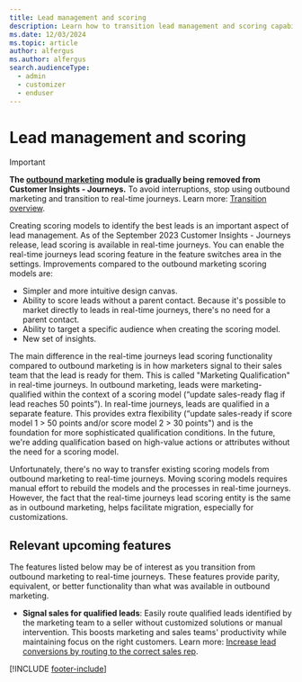 ```yaml
---
title: Lead management and scoring
description: Learn how to transition lead management and scoring capabilities from outbound marketing to real-time journeys in Dynamics 365 Customer Insights - Journeys.
ms.date: 12/03/2024
ms.topic: article
author: alfergus
ms.author: alfergus
search.audienceType: 
  - admin
  - customizer
  - enduser
---
```


# Lead management and scoring

> [!IMPORTANT]
> **The [outbound marketing](user-guide.md) module is gradually being removed from Customer Insights - Journeys.** To avoid interruptions, stop using outbound marketing and transition to real-time journeys. Learn more: [Transition overview](transition-overview.md).

Creating scoring models to identify the best leads is an important aspect of lead management. As of the September 2023 Customer Insights - Journeys release, lead scoring is available in real-time journeys. You can enable the real-time journeys lead scoring feature in the feature switches area in the settings. Improvements compared to the outbound marketing scoring models are:
-	Simpler and more intuitive design canvas.
-	Ability to score leads without a parent contact. Because it's possible to market directly to leads in real-time journeys, there's no need for a parent contact.
-	Ability to target a specific audience when creating the scoring model.
-	New set of insights.

The main difference in the real-time journeys lead scoring functionality compared to outbound marketing is in how marketers signal to their sales team that the lead is ready for them. This is called "Marketing Qualification" in real-time journeys. In outbound marketing, leads were marketing-qualified within the context of a scoring model (“update sales-ready flag if lead reaches 50 points”). In real-time journeys, leads are qualified in a separate feature. This provides extra flexibility (“update sales-ready if score model 1 > 50 points and/or score model 2 > 30 points") and is the foundation for more sophisticated qualification conditions. In the future, we're adding qualification based on high-value actions or attributes without the need for a scoring model.

Unfortunately, there's no way to transfer existing scoring models from outbound marketing to real-time journeys. Moving scoring models requires manual effort to rebuild the models and the processes in real-time journeys. However, the fact that the real-time journeys lead scoring entity is the same as in outbound marketing, helps facilitate migration, especially for customizations.

## Relevant upcoming features

The features listed below may be of interest as you transition from outbound marketing to real-time journeys. These features provide parity, equivalent, or better functionality than what was available in outbound marketing.

- **Signal sales for qualified leads**: Easily route qualified leads identified by the marketing team to a seller without customized solutions or manual intervention. This boosts marketing and sales teams' productivity while maintaining focus on the right customers. Learn more: [Increase lead conversions by routing to the correct sales rep](/dynamics365/release-plan/2023wave2/marketing/dynamics365-marketing/increase-lead-conversions-routing-correct-sales-rep).

[!INCLUDE [footer-include](./includes/footer-banner.md)]
